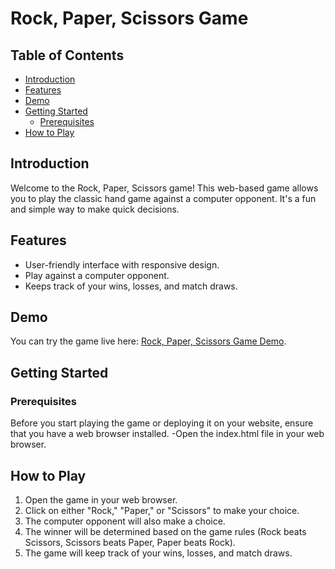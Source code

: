# Rock, Paper, Scissors Game

## Table of Contents
- [Introduction](#introduction)
- [Features](#features)
- [Demo](#demo)
- [Getting Started](#getting-started)
  - [Prerequisites](#prerequisites)
- [How to Play](#how-to-play)

## Introduction
Welcome to the Rock, Paper, Scissors game! This web-based game allows you to play the classic hand game against a computer opponent. It's a fun and simple way to make quick decisions.

## Features
- User-friendly interface with responsive design.
- Play against a computer opponent.
- Keeps track of your wins, losses, and match draws.

## Demo
You can try the game live here: [Rock, Paper, Scissors Game Demo](https://bala174.github.io/stone_paper_scissor/).

## Getting Started
### Prerequisites
Before you start playing the game or deploying it on your website, ensure that you have a web browser installed.
-Open the index.html file in your web browser.

## How to Play
1. Open the game in your web browser.
2. Click on either "Rock," "Paper," or "Scissors" to make your choice.
3. The computer opponent will also make a choice.
4. The winner will be determined based on the game rules (Rock beats Scissors, Scissors beats Paper, Paper beats Rock).
5. The game will keep track of your wins, losses, and match draws.
